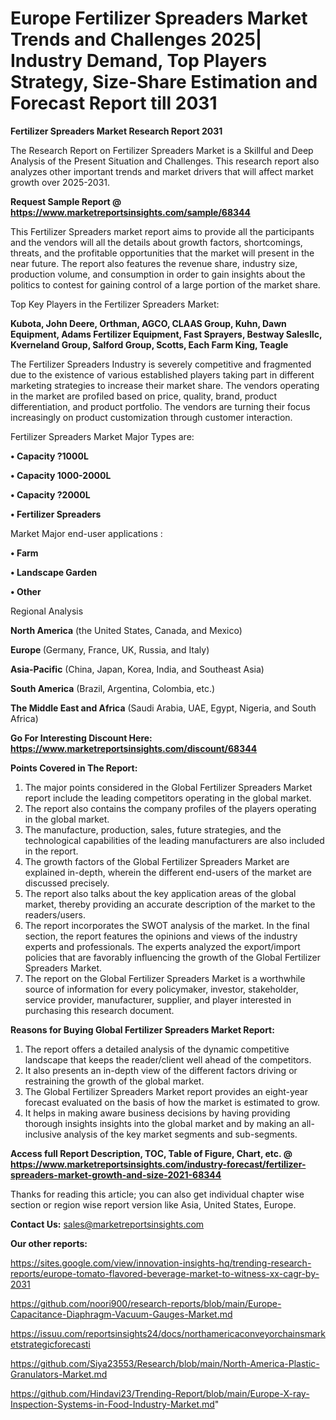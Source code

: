 # Europe Fertilizer Spreaders Market Trends and Challenges 2025| Industry Demand, Top Players Strategy, Size-Share Estimation and Forecast Report till 2031

<strong>Fertilizer Spreaders Market Research Report 2031</strong>

The Research Report on Fertilizer Spreaders Market is a Skillful and Deep Analysis of the Present Situation and Challenges. This research report also analyzes other important trends and market drivers that will affect market growth over 2025-2031.

<strong>Request Sample Report @ <a href=https://www.marketreportsinsights.com/sample/68344>https://www.marketreportsinsights.com/sample/68344</a></strong>

This Fertilizer Spreaders market report aims to provide all the participants and the vendors will all the details about growth factors, shortcomings, threats, and the profitable opportunities that the market will present in the near future. The report also features the revenue share, industry size, production volume, and consumption in order to gain insights about the politics to contest for gaining control of a large portion of the market share.

Top Key Players in the Fertilizer Spreaders Market:

<strong>Kubota, John Deere, Orthman, AGCO, CLAAS Group, Kuhn, Dawn Equipment, Adams Fertilizer Equipment, Fast Sprayers, Bestway Salesllc, Kverneland Group, Salford Group, Scotts, Each Farm King, Teagle</strong>

The Fertilizer Spreaders Industry is severely competitive and fragmented due to the existence of various established players taking part in different marketing strategies to increase their market share. The vendors operating in the market are profiled based on price, quality, brand, product differentiation, and product portfolio. The vendors are turning their focus increasingly on product customization through customer interaction.

Fertilizer Spreaders Market Major Types are:

<strong>• Capacity ?1000L

• Capacity 1000-2000L

• Capacity ?2000L

• Fertilizer Spreaders</strong>

Market Major end-user applications :

<strong>• Farm

• Landscape Garden

• Other</strong>

Regional Analysis

</u><strong><b>North America</b></strong> (the United States, Canada, and Mexico)

<strong><b>Europe </b></strong>(Germany, France, UK, Russia, and Italy)

<strong><b>Asia-Pacific</b></strong> (China, Japan, Korea, India, and Southeast Asia)

<strong><b>South America</b></strong> (Brazil, Argentina, Colombia, etc.)

<strong><b>The Middle East and Africa</b></strong> (Saudi Arabia, UAE, Egypt, Nigeria, and South Africa)

<strong>Go For Interesting Discount Here: <a href=https://www.marketreportsinsights.com/discount/68344>https://www.marketreportsinsights.com/discount/68344</a></strong>

<strong>Points Covered in The Report:</strong>
<ol>
  <li>The major points considered in the Global Fertilizer Spreaders Market report include the leading competitors operating in the global market.</li>
  <li>The report also contains the company profiles of the players operating in the global market.</li>
  <li>The manufacture, production, sales, future strategies, and the technological capabilities of the leading manufacturers are also included in the report.</li>
  <li>The growth factors of the Global Fertilizer Spreaders Market are explained in-depth, wherein the different end-users of the market are discussed precisely.</li>
  <li>The report also talks about the key application areas of the global market, thereby providing an accurate description of the market to the readers/users.</li>
  <li>The report incorporates the SWOT analysis of the market. In the final section, the report features the opinions and views of the industry experts and professionals. The experts analyzed the export/import policies that are favorably influencing the growth of the Global Fertilizer Spreaders Market.</li>
  <li>The report on the Global Fertilizer Spreaders Market is a worthwhile source of information for every policymaker, investor, stakeholder, service provider, manufacturer, supplier, and player interested in purchasing this research document.</li>
</ol>
<strong>Reasons for Buying Global Fertilizer Spreaders Market Report:</strong>

<ol>
  <li>The report offers a detailed analysis of the dynamic competitive landscape that keeps the reader/client well ahead of the competitors.</li>
  <li>It also presents an in-depth view of the different factors driving or restraining the growth of the global market.</li>
  <li>The Global Fertilizer Spreaders Market report provides an eight-year forecast evaluated on the basis of how the market is estimated to grow.</li>
  <li>It helps in making aware business decisions by having providing thorough insights insights into the global market and by making an all-inclusive analysis of the key market segments and sub-segments.</li>
</ol>
<strong>Access full Report Description, TOC, Table of Figure, Chart, etc. @ <a href=https://www.marketreportsinsights.com/industry-forecast/fertilizer-spreaders-market-growth-and-size-2021-68344>https://www.marketreportsinsights.com/industry-forecast/fertilizer-spreaders-market-growth-and-size-2021-68344</a></strong>


Thanks for reading this article; you can also get individual chapter wise section or region wise report version like Asia, United States, Europe.

<strong>Contact Us:</strong>
sales@marketreportsinsights.com

<strong>Our other reports:</strong>

<a href=https://sites.google.com/view/innovation-insights-hq/trending-research-reports/europe-tomato-flavored-beverage-market-to-witness-xx-cagr-by-2031>https://sites.google.com/view/innovation-insights-hq/trending-research-reports/europe-tomato-flavored-beverage-market-to-witness-xx-cagr-by-2031</a>

<a href=https://github.com/noori900/research-reports/blob/main/Europe-Capacitance-Diaphragm-Vacuum-Gauges-Market.md>https://github.com/noori900/research-reports/blob/main/Europe-Capacitance-Diaphragm-Vacuum-Gauges-Market.md</a>

<a href=https://issuu.com/reportsinsights24/docs/northamericaconveyorchainsmarketstrategicforecasti>https://issuu.com/reportsinsights24/docs/northamericaconveyorchainsmarketstrategicforecasti</a>

<a href=https://github.com/Siya23553/Research/blob/main/North-America-Plastic-Granulators-Market.md>https://github.com/Siya23553/Research/blob/main/North-America-Plastic-Granulators-Market.md</a>

<a href=https://github.com/Hindavi23/Trending-Report/blob/main/Europe-X-ray-Inspection-Systems-in-Food-Industry-Market.md>https://github.com/Hindavi23/Trending-Report/blob/main/Europe-X-ray-Inspection-Systems-in-Food-Industry-Market.md</a>"
